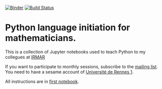 [![Binder](https://mybinder.org/badge.svg)](https://mybinder.org/v2/gh/pnavaro/math-python/master)
[![Build Status](https://travis-ci.org/pnavaro/math-python.svg?branch=master)](https://travis-ci.org/pnavaro/math-python)


# Python language initiation for mathematicians.

This is a collection of Jupyter notebooks used to teach Python to my collegues at [IRMAR](https://irmar.univ-rennes1.fr)

If you want to participate to monthly sessions, subscribe to the [mailing list](https://listes.univ-rennes1.fr/wws/info/math-python). You need to have a sesame account of [Université de Rennes 1](https://ent.univ-rennes1.fr/).


All instructions are in [first notebook](https://github.com/pnavaro/math-python/blob/master/00.Installation.ipynb).
